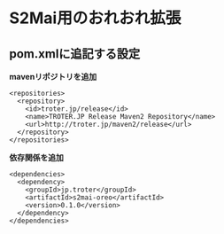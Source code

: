 S2Mai用のおれおれ拡張
===========================================

pom.xmlに追記する設定
---------------------

**mavenリポジトリを追加**

    <repositories>
      <repository>
        <id>troter.jp/release</id>
        <name>TROTER.JP Release Maven2 Repository</name>
        <url>http://troter.jp/maven2/release</url>
      </repository>
    </repositories>

**依存関係を追加**

    <dependencies>
      <dependency>
        <groupId>jp.troter</groupId>
        <artifactId>s2mai-oreo</artifactId>
        <version>0.1.0</version>
      </dependency>
    </dependencies>
